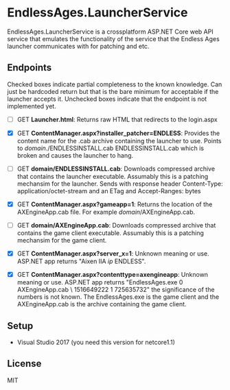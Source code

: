 # EndlessAges.LauncherService

EndlessAges.LauncherService is a crossplatform ASP.NET Core web API service that emulates the functionality of the service that the Endless Ages launcher communicates with for patching and etc.

## Endpoints

Checked boxes indicate partial completeness to the known knowledge. Can just be hardcoded return but that is the bare minimum for acceptable if the launcher accepts it. Unchecked boxes indicate that the endpoint is not implemented yet.

- [ ] GET **Launcher.html**: Returns raw HTML that redirects to the login.aspx

- [x] GET **ContentManager.aspx?installer_patcher=ENDLESS**: Provides the content name for the .cab archive containing the launcher to use. Points to *domain*./ENDLESSINSTALL.cab ENDLESSINSTALL.cab which is broken and causes the launcher to hang.

- [ ] GET **domain/ENDLESSINSTALL.cab**: Downloads compressed archive that contains the launcher executable. Assumably this is a patching mechansim for the launcher. Sends with response header Content-Type: application/octet-stream and an ETag and Accept-Ranges: bytes

- [x] GET **ContentManager.aspx?gameapp=1**: Returns the location of the AXEngineApp.cab file. For example *domain*/AXEngineApp.cab.

- [ ] GET **domain/AXEngineApp.cab**: Downloads compressed archive that contains the game client executable. Assumably this is a patching mechansim for the game client.

- [x] GET **ContentManager.aspx?server_x=1**: Unknown meaning or use. ASP.NET app returns "Aixen IIA *ip* ENDLESS".

- [x] GET **ContentManager.aspx?contenttype=axengineapp**: Unknown meaning or use. ASP.NET app returns "EndlessAges.exe 0 AXEngineApp.cab \ 1516649222 1 725635732" the significance of the numbers is not known. The EndlessAges.exe is the game client and the AXEngineApp.cab is the archive containing the game client.

## Setup

* Visual Studio 2017 (you need this version for netcore1.1)

## License

MIT
